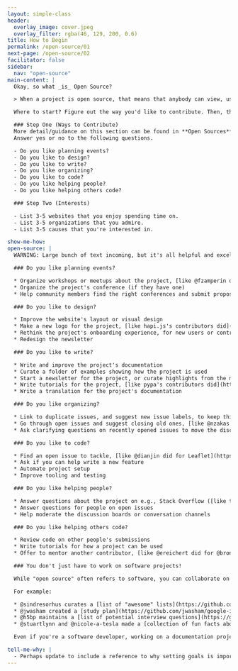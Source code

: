 ```yaml
---
layout: simple-class
header:
  overlay_image: cover.jpeg
  overlay_filter: rgba(46, 129, 200, 0.6)
title: How to Begin
permalink: /open-source/01
next-page: /open-source/02
facilitator: false
sidebar:
  nav: "open-source"
main-content: |
  Okay, so what _is_ Open Source?

  > When a project is open source, that means that anybody can view, use, modify, and distribute your project for any purpose. These permissions are enforced through an open source license.<sup>[source](http://opensource.guide/beginners-guide/)</sup>

  Where to start? Figure out the way you'd like to contribute. Then, think about your interests.

  ### Step One (Ways to Contribute)
  More detail/guidance on this section can be found in **Open Sources** below.
  Answer yes or no to the following questions.  

  - Do you like planning events?
  - Do you like to design?
  - Do you like to write?
  - Do you like organizing?
  - Do you like to code?
  - Do you like helping people?
  - Do you like helping others code?

  ### Step Two (Interests)

  - List 3-5 websites that you enjoy spending time on.
  - List 3-5 organizations that you admire.
  - List 3-5 causes that you're interested in.

show-me-how:
open-source: |
  WARNING: Large bunch of text incoming, but it's all helpful and excellent. [Source Here](http://opensource.guide/how-to-contribute-to-open-source/#what-it-means-to-contribute).

  ### Do you like planning events?

  * Organize workshops or meetups about the project, [like @fzamperin did for NodeSchool](https://github.com/nodeschool/organizers/issues/406)
  * Organize the project's conference (if they have one)
  * Help community members find the right conferences and submit proposals for speaking

  ### Do you like to design?

  * Improve the website's layout or visual design
  * Make a new logo for the project, [like hapi.js's contributors did](https://github.com/hapijs/contrib/issues/68)
  * Rethink the project's onboarding experience, for new users or contributors
  * Redesign the newsletter

  ### Do you like to write?

  * Write and improve the project's documentation
  * Curate a folder of examples showing how the project is used
  * Start a newsletter for the project, or curate highlights from the mailing list
  * Write tutorials for the project, [like pypa's contributors did](https://github.com/pypa/python-packaging-user-guide/issues/194)
  * Write a translation for the project's documentation

  ### Do you like organizing?

  * Link to duplicate issues, and suggest new issue labels, to keep things organized
  * Go through open issues and suggest closing old ones, [like @nzakas did for eslint](https://github.com/eslint/eslint/issues/6765)
  * Ask clarifying questions on recently opened issues to move the discussion forward

  ### Do you like to code?

  * Find an open issue to tackle, [like @dianjin did for Leaflet](https://github.com/Leaflet/Leaflet/issues/4528#issuecomment-216520560)
  * Ask if you can help write a new feature
  * Automate project setup
  * Improve tooling and testing

  ### Do you like helping people?

  * Answer questions about the project on e.g., Stack Overflow ([like this Postgres example](http://stackoverflow.com/questions/18664074/getting-error-peer-authentication-failed-for-user-postgres-when-trying-to-ge)) or reddit
  * Answer questions for people on open issues
  * Help moderate the discussion boards or conversation channels

  ### Do you like helping others code?

  * Review code on other people's submissions
  * Write tutorials for how a project can be used
  * Offer to mentor another contributor, [like @ereichert did for @bronzdoc on Rust](https://github.com/rust-lang/book/issues/123#issuecomment-238049666)

  ### You don't just have to work on software projects!

  While "open source" often refers to software, you can collaborate on just about anything. There are books, recipes, lists, and classes that get developed as open source projects.

  For example:

  * @sindresorhus curates a [list of "awesome" lists](https://github.com/sindresorhus/awesome)
  * @jwasham created a [study plan](https://github.com/jwasham/google-interview-university) for self-taught developers to get a corporate software engineer interview
  * @h5bp maintains a [list of potential interview questions](https://github.com/h5bp/Front-end-Developer-Interview-Questions) for front-end developer candidates
  * @stuartlynn and @nicole-a-tesla made a [collection of fun facts about puffins](https://github.com/stuartlynn/puffin_facts)

  Even if you're a software developer, working on a documentation project can help you get started in open source. It's often less intimidating to work on projects that don't involve code, and the process of collaboration will build your confidence and experience.

tell-me-why: |
  - Perhaps update to include a reference to why setting goals is important before beginning things?
---
```

